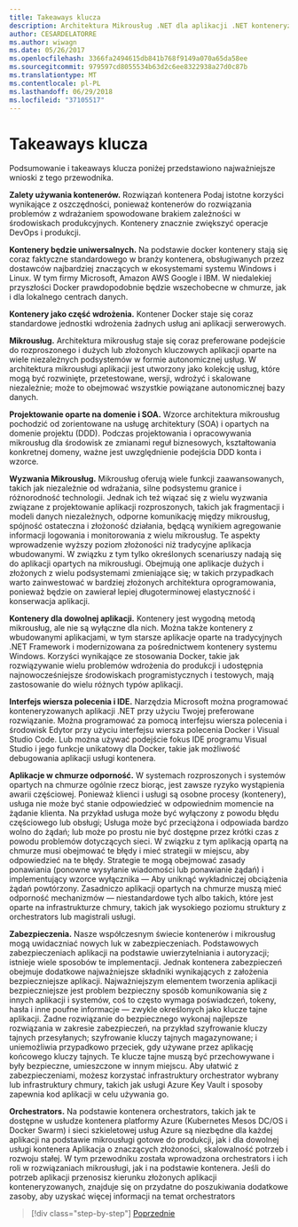 ```yaml
---
title: Takeaways klucza
description: Architektura Mikrousług .NET dla aplikacji .NET konteneryzowanych | takeaways klucza
author: CESARDELATORRE
ms.author: wiwagn
ms.date: 05/26/2017
ms.openlocfilehash: 3366fa2494615db841b768f9149a070a65da58ee
ms.sourcegitcommit: 979597cd8055534b63d2c6ee8322938a27d0c87b
ms.translationtype: MT
ms.contentlocale: pl-PL
ms.lasthandoff: 06/29/2018
ms.locfileid: "37105517"
---
```

# <a name="key-takeaways"></a>Takeaways klucza

Podsumowanie i takeaways klucza poniżej przedstawiono najważniejsze wnioski z tego przewodnika.

**Zalety używania kontenerów.** Rozwiązań kontenera Podaj istotne korzyści wynikające z oszczędności, ponieważ kontenerów do rozwiązania problemów z wdrażaniem spowodowane brakiem zależności w środowiskach produkcyjnych. Kontenery znacznie zwiększyć operacje DevOps i produkcji.

**Kontenery będzie uniwersalnych.** Na podstawie docker kontenery stają się coraz faktyczne standardowego w branży kontenera, obsługiwanych przez dostawców najbardziej znaczących w ekosystemami systemu Windows i Linux. W tym firmy Microsoft, Amazon AWS Google i IBM. W niedalekiej przyszłości Docker prawdopodobnie będzie wszechobecne w chmurze, jak i dla lokalnego centrach danych.

**Kontenery jako część wdrożenia.** Kontener Docker staje się coraz standardowe jednostki wdrożenia żadnych usług ani aplikacji serwerowych.

**Mikrousług.** Architektura mikrousług staje się coraz preferowane podejście do rozproszonego i dużych lub złożonych kluczowych aplikacji oparte na wiele niezależnych podsystemów w formie autonomicznej usług. W architektura mikrousługi aplikacji jest utworzony jako kolekcję usług, które mogą być rozwinięte, przetestowane, wersji, wdrożyć i skalowane niezależnie; może to obejmować wszystkie powiązane autonomicznej bazy danych.

**Projektowanie oparte na domenie i SOA.** Wzorce architektura mikrousług pochodzić od zorientowane na usługę architektury (SOA) i opartych na domenie projektu (DDD). Podczas projektowania i opracowywania mikrousług dla środowisk ze zmianami reguł biznesowych, kształtowania konkretnej domeny, ważne jest uwzględnienie podejścia DDD konta i wzorce.

**Wyzwania Mikrousług.** Mikrousług oferują wiele funkcji zaawansowanych, takich jak niezależnie od wdrażania, silne podsystemu granice i różnorodność technologii. Jednak ich też wiązać się z wielu wyzwania związane z projektowanie aplikacji rozproszonych, takich jak fragmentacji i modeli danych niezależnych, odporne komunikację między mikrousług, spójność ostateczna i złożoność działania, będącą wynikiem agregowanie informacji logowania i monitorowania z wielu mikrousług. Te aspekty wprowadzenie wyższy poziom złożoności niż tradycyjne aplikacja wbudowanymi. W związku z tym tylko określonych scenariuszy nadają się do aplikacji opartych na mikrousługi. Obejmują one aplikacje dużych i złożonych z wielu podsystemami zmieniające się; w takich przypadkach warto zainwestować w bardziej złożonych architektura oprogramowania, ponieważ będzie on zawierał lepiej długoterminowej elastyczność i konserwacja aplikacji.

**Kontenery dla dowolnej aplikacji.** Kontenery jest wygodną metodą mikrousług, ale nie są wyłączne dla nich. Można także kontenery z wbudowanymi aplikacjami, w tym starsze aplikacje oparte na tradycyjnych .NET Framework i modernizowana za pośrednictwem kontenery systemu Windows. Korzyści wynikające ze stosowania Docker, takie jak rozwiązywanie wielu problemów wdrożenia do produkcji i udostępnia najnowocześniejsze środowiskach programistycznych i testowych, mają zastosowanie do wielu różnych typów aplikacji.

**Interfejs wiersza polecenia i IDE.** Narzędzia Microsoft można programować konteneryzowanych aplikacji .NET przy użyciu Twojej preferowane rozwiązanie. Można programować za pomocą interfejsu wiersza polecenia i środowisk Edytor przy użyciu interfejsu wiersza polecenia Docker i Visual Studio Code. Lub można używać podejście fokus IDE programu Visual Studio i jego funkcje unikatowy dla Docker, takie jak możliwość debugowania aplikacji usługi kontenera.

**Aplikacje w chmurze odporność.** W systemach rozproszonych i systemów opartych na chmurze ogólnie rzecz biorąc, jest zawsze ryzyko wystąpienia awarii częściowej. Ponieważ klienci i usługi są osobne procesy (kontenery), usługa nie może być stanie odpowiedzieć w odpowiednim momencie na żądanie klienta. Na przykład usługa może być wyłączony z powodu błędu częściowego lub obsługi; Usługa może być przeciążona i odpowiada bardzo wolno do żądań; lub może po prostu nie być dostępne przez krótki czas z powodu problemów dotyczących sieci. W związku z tym aplikacją opartą na chmurze musi obejmować te błędy i mieć strategii w miejscu, aby odpowiedzieć na te błędy. Strategie te mogą obejmować zasady ponawiania (ponowne wysyłanie wiadomości lub ponawianie żądań) i implementujący wzorce wyłącznika — Aby uniknąć wykładniczej obciążenia żądań powtórzony. Zasadniczo aplikacji opartych na chmurze muszą mieć odporność mechanizmów — niestandardowe tych albo takich, które jest oparte na infrastrukturze chmury, takich jak wysokiego poziomu struktury z orchestrators lub magistrali usługi.

**Zabezpieczenia.** Nasze współczesnym świecie kontenerów i mikrousług mogą uwidaczniać nowych luk w zabezpieczeniach. Podstawowych zabezpieczeniach aplikacji na podstawie uwierzytelniania i autoryzacji; istnieje wiele sposobów te implementacji. Jednak kontenera zabezpieczeń obejmuje dodatkowe najważniejsze składniki wynikających z założenia bezpieczniejsze aplikacji. Najważniejszym elementem tworzenia aplikacji bezpieczniejsze jest problem bezpieczny sposób komunikowania się z innych aplikacji i systemów, coś to często wymaga poświadczeń, tokeny, hasła i inne poufne informacje — zwykle określonych jako klucze tajne aplikacji. Żadne rozwiązanie do bezpiecznego wykonaj najlepsze rozwiązania w zakresie zabezpieczeń, na przykład szyfrowanie kluczy tajnych przesyłanych; szyfrowanie kluczy tajnych magazynowane; i uniemożliwia przypadkowo przeciek, gdy używane przez aplikację końcowego kluczy tajnych. Te klucze tajne muszą być przechowywane i były bezpieczne, umieszczone w innym miejscu. Aby ułatwić z zabezpieczeniami, możesz korzystać infrastruktury orchestrator wybrany lub infrastruktury chmury, takich jak usługi Azure Key Vault i sposoby zapewnia kod aplikacji w celu używania go.

**Orchestrators.** Na podstawie kontenera orchestrators, takich jak te dostępne w usłudze kontenera platformy Azure (Kubernetes Mesos DC/OS i Docker Swarm) i sieci szkieletowej usług Azure są niezbędne dla każdej aplikacji na podstawie mikrousługi gotowe do produkcji, jak i dla dowolnej usługi kontenera Aplikacja o znaczących złożoności, skalowalność potrzeb i rozwoju stałej. W tym przewodniku została wprowadzona orchestrators i ich roli w rozwiązaniach mikrousługi, jak i na podstawie kontenera. Jeśli do potrzeb aplikacji przenosisz kierunku złożonych aplikacji konteneryzowanych, znajduje się on przydatne do poszukiwania dodatkowe zasoby, aby uzyskać więcej informacji na temat orchestrators

>[!div class="step-by-step"]
[Poprzednie](secure-net-microservices-web-applications/azure-key-vault-protects-secrets.md)
